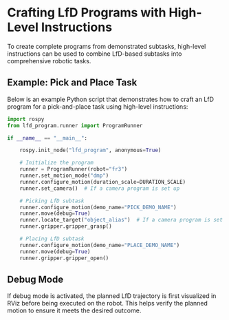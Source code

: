 # Crafting LfD Programs with High-Level Instructions <a id="program"></a>

To create complete programs from demonstrated subtasks, high-level instructions can be used to combine LfD-based subtasks into comprehensive robotic tasks.

## Example: Pick and Place Task

Below is an example Python script that demonstrates how to craft an LfD program for a pick-and-place task using high-level instructions:

```python
import rospy
from lfd_program.runner import ProgramRunner

if __name__ == "__main__":

    rospy.init_node("lfd_program", anonymous=True)

    # Initialize the program
    runner = ProgramRunner(robot="fr3")
    runner.set_motion_mode("dmp")
    runner.configure_motion(duration_scale=DURATION_SCALE)
    runner.set_camera()  # If a camera program is set up

    # Picking LfD subtask
    runner.configure_motion(demo_name="PICK_DEMO_NAME")
    runner.move(debug=True)
    runner.locate_target("object_alias")  # If a camera program is set up and the object alias is defined
    runner.gripper.gripper_grasp()

    # Placing LfD subtask
    runner.configure_motion(demo_name="PLACE_DEMO_NAME")
    runner.move(debug=True)
    runner.gripper.gripper_open()
```

## Debug Mode

If debug mode is activated, the planned LfD trajectory is first visualized in RViz before being executed on the robot. This helps verify the planned motion to ensure it meets the desired outcome.